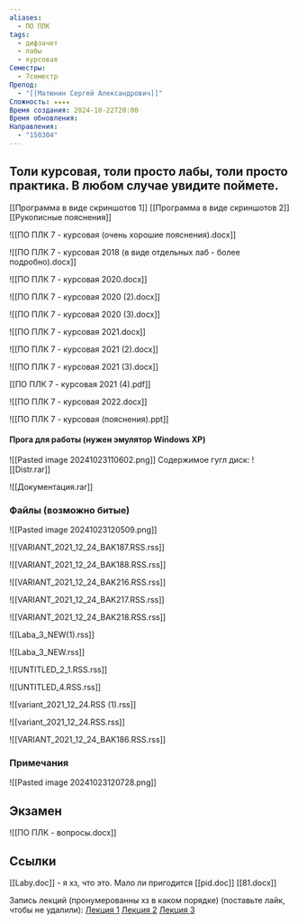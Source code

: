 ```yaml
---
aliases:
  - ПО ПЛК
tags:
  - дифзачет
  - лабы
  - курсовая
Семестры:
  - 7семестр
Препод:
  - "[[Матюнин Сергей Александрович]]"
Сложность: ★★★★
Время создания: 2024-10-22T20:00
Время обновления: 
Направления:
  - "150304"
---
```



## Толи курсовая, толи просто лабы, толи просто практика. В любом случае увидите поймете.

[[Программа в виде скриншотов 1]]
[[Программа в виде скриншотов 2]]
[[Рукописные пояснения]]

![[ПО ПЛК 7 - курсовая (очень хорошие пояснения).docx]]

![[ПО ПЛК 7 - курсовая 2018 (в виде отдельных лаб - более подробно).docx]]

![[ПО ПЛК 7 - курсовая 2020.docx]]

![[ПО ПЛК 7 - курсовая 2020 (2).docx]]

![[ПО ПЛК 7 - курсовая 2020 (3).docx]]

![[ПО ПЛК 7 - курсовая 2021.docx]]

![[ПО ПЛК 7 - курсовая 2021 (2).docx]]

![[ПО ПЛК 7 - курсовая 2021 (3).docx]]

[[ПО ПЛК 7 - курсовая 2021 (4).pdf]]

![[ПО ПЛК 7 - курсовая 2022.docx]]

![[ПО ПЛК 7 - курсовая (пояснения).ppt]]

#### Прога для работы (нужен эмулятор Windows XP)

![[Pasted image 20241023110602.png]]
Содержимое гугл диск:
![[Distr.rar]]

![[Документация.rar]] 
### Файлы (возможно битые)

![[Pasted image 20241023120509.png]]

![[VARIANT_2021_12_24_BAK187.RSS.rss]]

![[VARIANT_2021_12_24_BAK188.RSS.rss]]

![[VARIANT_2021_12_24_BAK216.RSS.rss]]

![[VARIANT_2021_12_24_BAK217.RSS.rss]]

![[VARIANT_2021_12_24_BAK218.RSS.rss]]

![[Laba_3_NEW(1).rss]]

![[Laba_3_NEW.rss]]

![[UNTITLED_2_1.RSS.rss]]

![[UNTITLED_4.RSS.rss]]

![[variant_2021_12_24.RSS (1).rss]]

![[variant_2021_12_24.RSS.rss]]

![[VARIANT_2021_12_24_BAK186.RSS.rss]]

### Примечания

![[Pasted image 20241023120728.png]]

## Экзамен

![[ПО ПЛК - вопросы.docx]]
## Ссылки

[[Laby.doc]] - я хз, что это. Мало ли пригодится
[[pid.doc]]
[[81.docx]]

Запись лекций (пронумерованны хз в каком порядке) (поставьте лайк, чтобы не удалили):
[Лекция 1](https://www.youtube.com/watch?v=G91l7Lvtc0U)
[Лекция 2](https://www.youtube.com/watch?v=9-lldZfe0EE)
[Лекция 3](https://www.youtube.com/watch?v=fkoI5Mam4Ok)

